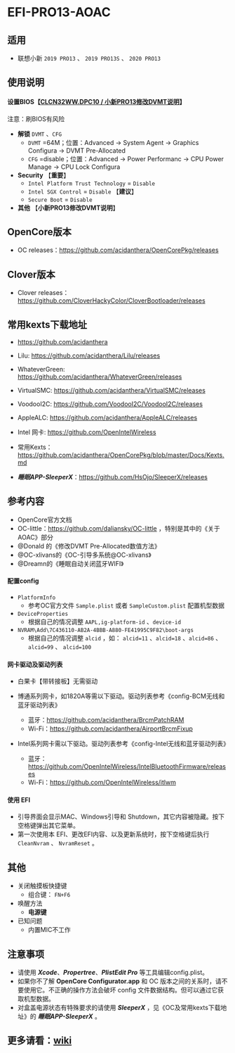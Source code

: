 # EFI-PRO13-AOAC

## 适用

- 联想小新 `2019 PRO13` 、 `2019 PRO13S` 、 `2020 PRO13` 

## 使用说明

#### 设置BIOS【[CLCN32WW.DPC10 / 小新PRO13修改DVMT说明](https://github.com/daliansky/XiaoXinPro-13-hackintosh/tree/master/EFI/files)】
注意：刷BIOS有风险

- **解锁**  `DVMT` 、`CFG` 
  - `DVMT` =64M；位置：Advanced -> System Agent -> Graphics Configura -> DVMT Pre-Allocated
  - `CFG` =disable；位置：Advanced -> Power Performanc -> CPU Power  Manage -> CPU Lock Configura
- **Security** 【**重要**】
  - `Intel Platform Trust Technology` = `Disable` 
  - `Intel SGX Control` = `Disable` 【**建议**】
  - `Secure Boot` = `Disable` 
- **其他** 【**小新PRO13修改DVMT说明**】


## OpenCore版本
- OC releases：https://github.com/acidanthera/OpenCorePkg/releases
## Clover版本
- Clover releases：https://github.com/CloverHackyColor/CloverBootloader/releases

## 常用kexts下载地址
  - https://github.com/acidanthera  

  - Lilu: https://github.com/acidanthera/Lilu/releases  
  - WhateverGreen: https://github.com/acidanthera/WhateverGreen/releases  
  - VirtualSMC: https://github.com/acidanthera/VirtualSMC/releases  
  - VoodooI2C: https://github.com/VoodooI2C/VoodooI2C/releases  
  - AppleALC: https://github.com/acidanthera/AppleALC/releases  

  - Intel 网卡:  https://github.com/OpenIntelWireless  

  - 常用Kexts：https://github.com/acidanthera/OpenCorePkg/blob/master/Docs/Kexts.md  

  - ***睡眠APP-SleeperX***：https://github.com/HsOjo/SleeperX/releases

## 参考内容

- OpenCore官方文档
- OC-little：https://github.com/daliansky/OC-little ，特别是其中的《关于AOAC》部分  
- @Donald 的《修改DVMT Pre-Allocated数值方法》
- @OC-xlivans的《OC-引导多系统@OC-xlivans》
- @Dreamn的《睡眠自动关闭蓝牙WIFI》

#### 配置config

- `PlatformInfo` 
  - 参考OC官方文件 `Sample.plist` 或者 `SampleCustom.plist` 配置机型数据
- `DeviceProperties` 
  - 根据自己的情况调整 `AAPL,ig-platform-id` 、`device-id` 
- `NVRAM\Add\7C436110-AB2A-4BBB-A880-FE41995C9F82\boot-args` 
  - 根据自己的情况调整 `alcid` ，如： `alcid=11` 、`alcid=18` 、`alcid=86` 、`alcid=99` 、 `alcid=100` 

#### 网卡驱动及驱动列表

- 白果卡【带转接板】无需驱动

- 博通系列网卡，如1820A等需以下驱动。驱动列表参考《config-BCM无线和蓝牙驱动列表》
  - 蓝牙：https://github.com/acidanthera/BrcmPatchRAM
  - Wi-Fi：https://github.com/acidanthera/AirportBrcmFixup
- Intel系列网卡需以下驱动。驱动列表参考《config-Intel无线和蓝牙驱动列表》
  - 蓝牙：https://github.com/OpenIntelWireless/IntelBluetoothFirmware/releases
  - Wi-Fi：https://github.com/OpenIntelWireless/itlwm

#### 使用 EFI

- 引导界面会显示MAC、Windows引导和 Shutdown，其它内容被隐藏。按下空格键弹出其它菜单。
- 第一次使用本 EFI、更改EFI内容、以及更新系统时，按下空格键后执行 `CleanNvram` 、 `NvramReset` 。

## 其他

- 关闭触摸板快捷键
  - 组合键： `FN+F6` 
- 唤醒方法
  - **电源键** 
- 已知问题
  - 内置MIC不工作

## 注意事项

- 请使用 ***Xcode***、***Propertree***、***PlistEdit Pro*** 等工具编辑config.plist。
- 如果你不了解 **OpenCore Configurator.app** 和 OC 版本之间的关系时，请不要使用它。不正确的操作方法会破坏 config 文件数据结构。但可以通过它获取机型数据。
- 对盒盖电源状态有特殊要求的请使用 ***SleeperX*** ，见《OC及常用kexts下载地址》的 ***睡眠APP-SleeperX*** 。

## 更多请看：[wiki](https://github.com/daliansky/XiaoXinPro-13-hackintosh/wiki)